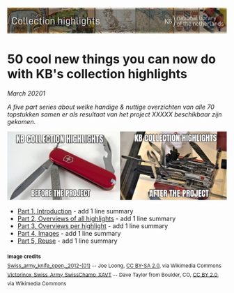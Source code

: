 ![Banner](../images/banners/KBTopstukkenBannerWikimedia_EN.jpg)

# 50 cool new things you can now do with KB's collection highlights
*March 20201*

*A five part series about welke handige & nuttige overzichten van alle 70 topstukken samen er als resultaat van het project XXXXX beschikbaar zijn gekomen.*

<a href="Part%201%2C%20Introduction.html"><img src="images/KBtopstukkenMemeEN.jpg"/></a>

- [Part 1, Introduction](Part%201%2C%20Introduction.html) - add 1 line summary
- [Part 2, Overviews of all highlights](Part%202%2C%20Overviews%20of%20all%20highlights.html) - add 1 line summary
- [Part 3, Overviews per highlight](Part%203%2C%20Overviews%20per%20highlight.html) - add 1 line summary
- [Part 4, Images](Part%204%2C%20Images.html) - add 1 line summary
- [Part 5, Reuse](Part%205%2C%20Reuse.html) - add 1 line summary


<sub><b>Image credits</b></sub><br/>
<sub>[Swiss_army_knife_open,_2012-(01)](https://commons.wikimedia.org/wiki/File:Swiss_army_knife_open,_2012-(01).jpg) -- Joe Loong, [CC BY-SA 2.0](https://creativecommons.org/licenses/by-sa/2.0), via Wikimedia Commons</sub><br/>
<sub>[Victorinox_Swiss_Army_SwissChamp_XAVT](https://commons.wikimedia.org/wiki/File:Victorinox_Swiss_Army_SwissChamp_XAVT.jpg) -- Dave Taylor from Boulder, CO, [CC BY 2.0](https://creativecommons.org/licenses/by/2.0>), via Wikimedia Commons</sub>
